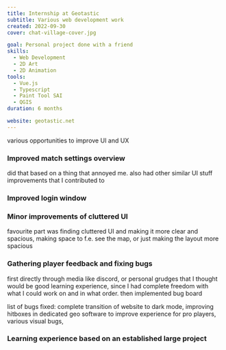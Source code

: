 ```yaml
---
title: Internship at Geotastic
subtitle: Various web development work
created: 2022-09-30
cover: chat-village-cover.jpg

goal: Personal project done with a friend
skills:
  - Web Development
  - 2D Art
  - 2D Animation
tools:
  - Vue.js
  - Typescript
  - Paint Tool SAI
  - QGIS
duration: 6 months

website: geotastic.net
---
```


various opportunities to improve UI and UX

### Improved match settings overview

did that based on a thing that annoyed me. also had other similar UI stuff improvements that I contributed to

### Improved login window

### Minor improvements of cluttered UI

favourite part was finding cluttered UI and making it more clear and spacious, making space to f.e. see the map, or just making the layout more spacious

### Gathering player feedback and fixing bugs

first directly through media like discord, or personal grudges that I thought would be good learning experience, since I had complete freedom with what I could work on and in what order. then implemented bug board

list of bugs fixed: complete transition of website to dark mode, improving hitboxes in dedicated geo software to improve experience for pro players, various visual bugs, 

### Learning experience based on an established large project